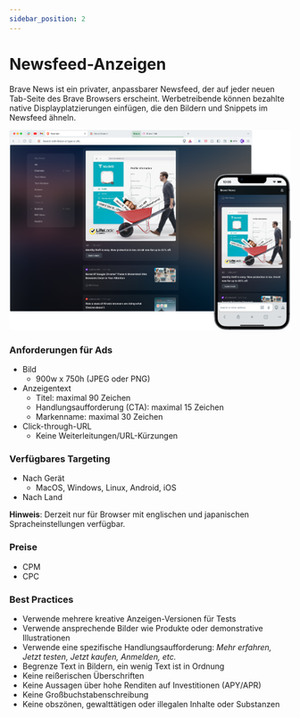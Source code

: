 ```yaml
---
sidebar_position: 2
---
```


# Newsfeed-Anzeigen

Brave News ist ein privater, anpassbarer Newsfeed, der auf jeder neuen Tab-Seite des Brave Browsers erscheint. Werbetreibende können bezahlte native Displayplatzierungen einfügen, die den Bildern und Snippets im Newsfeed ähneln.

![Newsfeed.png](/img/Newsfeed.png)

### Anforderungen für Ads

- Bild
  - 900w x 750h (JPEG oder PNG)
- Anzeigentext
  - Titel: maximal 90 Zeichen
  - Handlungsaufforderung (CTA): maximal 15 Zeichen
  - Markenname: maximal 30 Zeichen
- Click-through-URL
  - Keine Weiterleitungen/URL-Kürzungen

### Verfügbares Targeting

- Nach Gerät
  - MacOS, Windows, Linux, Android, iOS
- Nach Land

**Hinweis**: Derzeit nur für Browser mit englischen und japanischen Spracheinstellungen verfügbar.

### Preise

- CPM
- CPC

### Best Practices

- Verwende mehrere kreative Anzeigen-Versionen für Tests
- Verwende ansprechende Bilder wie Produkte oder demonstrative Illustrationen
- Verwende eine spezifische Handlungsaufforderung: _Mehr erfahren, Jetzt testen, Jetzt kaufen, Anmelden, etc._
- Begrenze Text in Bildern, ein wenig Text ist in Ordnung
- Keine reißerischen Überschriften
- Keine Aussagen über hohe Renditen auf Investitionen (APY/APR)
- Keine Großbuchstabenschreibung
- Keine obszönen, gewalttätigen oder illegalen Inhalte oder Substanzen
